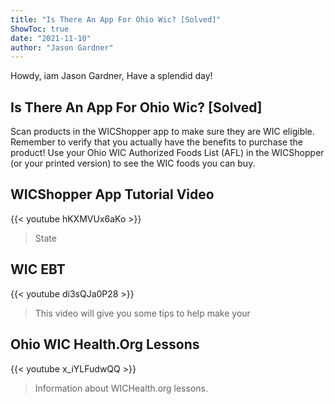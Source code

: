 ```yaml
---
title: "Is There An App For Ohio Wic? [Solved]"
ShowToc: true 
date: "2021-11-10"
author: "Jason Gardner" 
---
```


Howdy, iam Jason Gardner, Have a splendid day!
## Is There An App For Ohio Wic? [Solved]
Scan products in the WICShopper app to make sure they are WIC eligible. Remember to verify that you actually have the benefits to purchase the product! Use your Ohio WIC Authorized Foods List (AFL) in the WICShopper (or your printed version) to see the WIC foods you can buy.

## WICShopper App Tutorial Video
{{< youtube hKXMVUx6aKo >}}
>State 

## WIC EBT
{{< youtube di3sQJa0P28 >}}
>This video will give you some tips to help make your 

## Ohio WIC Health.Org Lessons
{{< youtube x_iYLFudwQQ >}}
>Information about WICHealth.org lessons.

